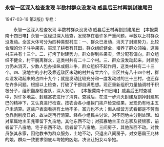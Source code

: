 ### 永智一区深入检查发现  半数村群众没发动  威县后王村再割封建尾巴

1947-03-16
第2版()
专栏：

　　永智一区深入检查发现
    半数村群众没发动
    威县后王村再割封建尾巴
    【本报冀南十四日电】永智一区经过深入检查，发现存在着许多严重问题，半数以上村群众没发动。全区大体可分为四种类型村庄：一、群众已发动，消灭了封建势力，比较合理的分子斗争果实，实现了耕者有其田，群众组织健全，培养了群众领袖，这类村庄共有十三个。二、打垮了封建势力，群众得到些果实，但分配有偏向，群众组织不健全，村干脱离群众，这类村共有二十二个村。三、群众没发动起来，封建势力仍未消灭，少数人包办操纵或假斗争，群众组织不起作用，这类村共有二十三个。四、没地主的小村及靠近敌区未动的村共有廿六个。全区共有八十四个村，群众没发动起来的占四十九个；就是发动比较充分和一度发动过的三十三村，也还存在许多问题。根据以上检查，打破了干部自满思想。现正重新组织力量抽调村干积极分子，组织翻身检查队，深入发动。
    【本报冀南十四日电】威县后王村查减中，对许多地主、封建富农进行了清算。查减后，在进一步消灭封建及割掉封建尾巴的精神下，又认真进行检查。按农会各小组挨门挨户检查结果，发现仍有地主五户未清算。这些户表面看拥有土地不多，富力也不大；但从经营方式看都是不劳而食靠剥削度日的，故决定再行清算。经各小组民主讨论，对不同地主分别处理。如对军属地主王兆宰留下九亩地，其他东西不动；对孤寡地主王立志家及裴银家，前者留下八亩地，宅子东西不动，后者留下八亩地，三间房子，其他东西不动。对教员张其永家，因他教书为群众服务，土地不动，只退出八间房子。对女恶霸王兆林的娘，群众一致要求彻底斗垮她的凶焰，决议让妇女斗争她。
